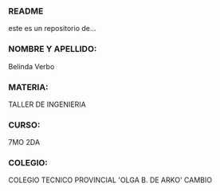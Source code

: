 ###  README  ###
este es un repositorio de...
### NOMBRE Y APELLIDO: ###
Belinda Verbo
### MATERIA: ###
TALLER DE INGENIERIA
### CURSO: ###
7MO 2DA
###  COLEGIO: ###
COLEGIO TECNICO PROVINCIAL 'OLGA B. DE ARKO'
CAMBIO
